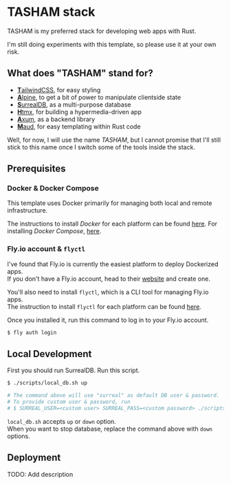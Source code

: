 # TASHAM stack

TASHAM is my preferred stack for developing web apps with Rust.   

I'm still doing experiments with this template, so please use it at your own risk.  

## What does "TASHAM" stand for?

- [**T**ailwindCSS](https://tailwindcss.com/), for easy styling
- [**A**lpine](https://alpinejs.dev/), to get a bit of power to manipulate clientside state
- [**S**urrealDB](https://surrealdb.com/), as a multi-purpose database 
- [**H**tmx](https://htmx.org/), for building a hypermedia-driven app
- [**A**xum](https://docs.rs/axum/latest/axum/), as a backend library
- [**M**aud](https://maud.lambda.xyz/), for easy templating within Rust code 

Well, for now, I will use the name _TASHAM_, but I cannot promise that I'll still stick to this name once 
I switch some of the tools inside the stack.

## Prerequisites

### Docker & Docker Compose

This template uses Docker primarily for managing both local and remote infrastructure.  

The instructions to install _Docker_ for each platform can be found [here](https://docs.docker.com/engine/install/).
For installing _Docker Compose_, [here](https://docs.docker.com/compose/install/linux/#install-the-plugin-manually).

### Fly.io account & `flyctl`

I've found that Fly.io is currently the easiest platform to deploy Dockerized apps.  
If you don't have a Fly.io account, head to their [website](https://fly.io/) and create one.  

You'll also need to install `flyctl`, which is a CLI tool for managing Fly.io apps.  
The instruction to install `flyctl` for each platform can be found [here](https://fly.io/docs/hands-on/install-flyctl/).

Once you installed it, run this command to log in to your Fly.io account.  

```bash
$ fly auth login
```

## Local Development

First you should run SurrealDB. Run this script.  

```bash
$ ./scripts/local_db.sh up

# The command above will use "surreal" as default DB user & password.
# To provide custom user & password, run
# $ SURREAL_USER=<custom user> SURREAL_PASS=<custom password> ./scripts/local_db.sh up
```

`local_db.sh` accepts `up` or `down` option.  
When you want to stop database, replace the command above with `down` options.

## Deployment

TODO: Add description
